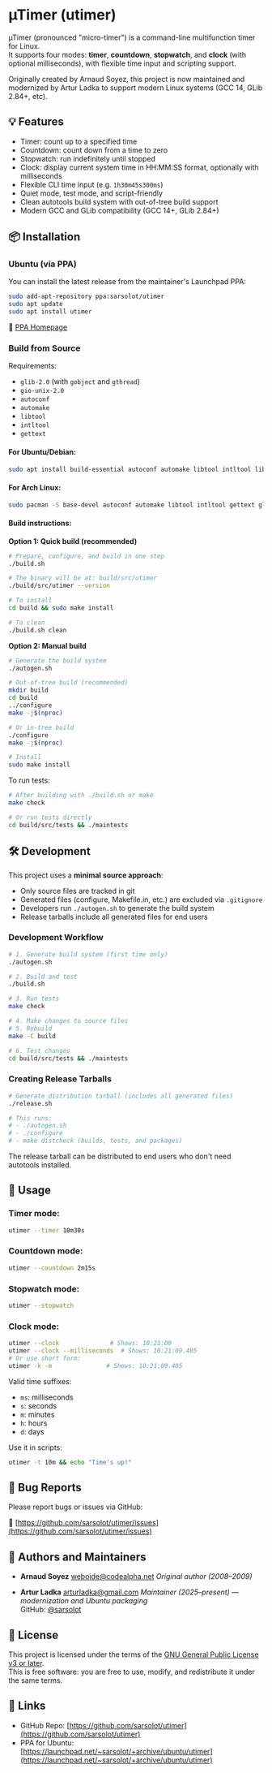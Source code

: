 # µTimer (utimer)

µTimer (pronounced "micro-timer") is a command-line multifunction timer for Linux.  
It supports four modes: **timer**, **countdown**, **stopwatch**, and **clock** (with optional milliseconds), with flexible time input and scripting support.

Originally created by Arnaud Soyez, this project is now maintained and modernized by Artur Ladka to support modern Linux systems (GCC 14, GLib 2.84+, etc).

## 💡 Features

- Timer: count up to a specified time
- Countdown: count down from a time to zero
- Stopwatch: run indefinitely until stopped
- Clock: display current system time in HH:MM:SS format, optionally with milliseconds
- Flexible CLI time input (e.g. `1h30m45s300ms`)
- Quiet mode, test mode, and script-friendly
- Clean autotools build system with out-of-tree build support
- Modern GCC and GLib compatibility (GCC 14+, GLib 2.84+)

## 📦 Installation

### Ubuntu (via PPA)

You can install the latest release from the maintainer's Launchpad PPA:

```bash
sudo add-apt-repository ppa:sarsolot/utimer
sudo apt update
sudo apt install utimer
```

🔗 [PPA Homepage](https://launchpad.net/~sarsolot/+archive/ubuntu/utimer)

### Build from Source

Requirements:
- `glib-2.0` (with `gobject` and `gthread`)
- `gio-unix-2.0`
- `autoconf`
- `automake`
- `libtool`
- `intltool`
- `gettext`

#### For Ubuntu/Debian:
```bash
sudo apt install build-essential autoconf automake libtool intltool libglib2.0-dev gettext
```

#### For Arch Linux:
```bash
sudo pacman -S base-devel autoconf automake libtool intltool gettext glib2
```

#### Build instructions:

**Option 1: Quick build (recommended)**
```bash
# Prepare, configure, and build in one step
./build.sh

# The binary will be at: build/src/utimer
./build/src/utimer --version

# To install
cd build && sudo make install

# To clean
./build.sh clean
```

**Option 2: Manual build**
```bash
# Generate the build system
./autogen.sh

# Out-of-tree build (recommended)
mkdir build
cd build
../configure
make -j$(nproc)

# Or in-tree build
./configure
make -j$(nproc)

# Install
sudo make install
```

To run tests:

```bash
# After building with ./build.sh or make
make check

# Or run tests directly
cd build/src/tests && ./maintests
```

## 🛠️ Development

This project uses a **minimal source approach**:
- Only source files are tracked in git
- Generated files (configure, Makefile.in, etc.) are excluded via `.gitignore`
- Developers run `./autogen.sh` to generate the build system
- Release tarballs include all generated files for end users

### Development Workflow

```bash
# 1. Generate build system (first time only)
./autogen.sh

# 2. Build and test
./build.sh

# 3. Run tests
make check

# 4. Make changes to source files
# 5. Rebuild
make -C build

# 6. Test changes
cd build/src/tests && ./maintests
```

### Creating Release Tarballs

```bash
# Generate distribution tarball (includes all generated files)
./release.sh

# This runs:
# - ./autogen.sh
# - ./configure
# - make distcheck (builds, tests, and packages)
```

The release tarball can be distributed to end users who don't need autotools installed.

## 🚀 Usage

### Timer mode:

```bash
utimer --timer 10m30s
```

### Countdown mode:

```bash
utimer --countdown 2m15s
```

### Stopwatch mode:

```bash
utimer --stopwatch
```

### Clock mode:

```bash
utimer --clock              # Shows: 10:21:00
utimer --clock --milliseconds  # Shows: 10:21:09.405
# Or use short form:
utimer -k -m               # Shows: 10:21:09.405
```

Valid time suffixes:
- `ms`: milliseconds
- `s`: seconds
- `m`: minutes
- `h`: hours
- `d`: days

Use it in scripts:

```bash
utimer -t 10m && echo "Time's up!"
```

## 🐞 Bug Reports

Please report bugs or issues via GitHub:

🔗 [https://github.com/sarsolot/utimer/issues](https://github.com/sarsolot/utimer/issues)

## 👥 Authors and Maintainers

- **Arnaud Soyez** <weboide@codealpha.net>
  *Original author (2008–2009)*

- **Artur Ladka** <arturladka@gmail.com>
  *Maintainer (2025–present) — modernization and Ubuntu packaging*  
  GitHub: [@sarsolot](https://github.com/sarsolot)

## 🪪 License

This project is licensed under the terms of the [GNU General Public License v3 or later](LICENSE).  
This is free software: you are free to use, modify, and redistribute it under the same terms.

## 🔗 Links

- GitHub Repo: [https://github.com/sarsolot/utimer](https://github.com/sarsolot/utimer)
- PPA for Ubuntu: [https://launchpad.net/~sarsolot/+archive/ubuntu/utimer](https://launchpad.net/~sarsolot/+archive/ubuntu/utimer)

